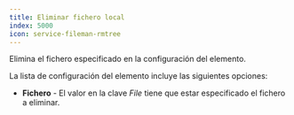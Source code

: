 ```yaml
---
title: Eliminar fichero local
index: 5000
icon: service-fileman-rmtree
---
```


Elimina el fichero especificado en la configuración del elemento.

La lista de configuración del elemento incluye las siguientes opciones:

- **Fichero** - El valor en la clave *File* tiene que estar especificado el fichero a eliminar.

